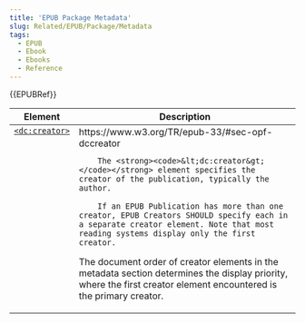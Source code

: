 ```yaml
---
title: 'EPUB Package Metadata'
slug: Related/EPUB/Package/Metadata
tags:
  - EPUB
  - Ebook
  - Ebooks
  - Reference
---
```

{{EPUBRef}}

<table class="standard-table">
  <thead>
    <tr>
      <th scope="col">Element</th>
      <th scope="col">Description</th>
    </tr>
  </thead>
  <tbody>
    <tr>
      <td style="vertical-align: top;"><a href="https://www.dublincore.org/specifications/dublin-core/dcmi-terms/terms/creator/"><code>&lt;dc:creator&gt;</code></a></td>
      <td>
https://www.w3.org/TR/epub-33/#sec-opf-dccreator

        The <strong><code>&lt;dc:creator&gt;</code></strong> element specifies the creator of the publication, typically the author.

        If an EPUB Publication has more than one creator, EPUB Creators SHOULD specify each in a separate creator element. Note that most reading systems display only the first creator.

The document order of creator elements in the metadata section determines the display priority, where the first creator element encountered is the primary creator.
        </td>
    </tr>
  </tbody>
</table>